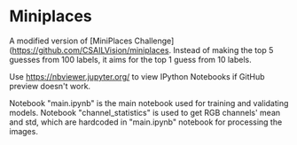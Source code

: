 # Miniplaces

A modified version of [MiniPlaces Challenge](https://github.com/CSAILVision/miniplaces. Instead of making the top 5 guesses from 100 labels, it aims for the top 1 guess from 10 labels.

Use https://nbviewer.jupyter.org/ to view IPython Notebooks if GitHub preview doesn't work.

Notebook "main.ipynb" is the main notebook used for training and validating models. Notebook "channel_statistics" is used to get RGB channels' mean and std, which are hardcoded in "main.ipynb" notebook for processing the images.
